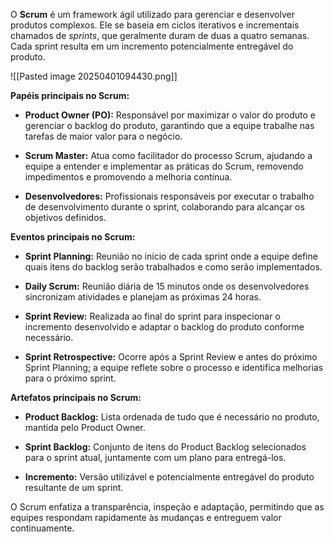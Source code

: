O **Scrum** é um framework ágil utilizado para gerenciar e desenvolver produtos complexos. Ele se baseia em ciclos iterativos e incrementais chamados de _sprints_, que geralmente duram de duas a quatro semanas. Cada sprint resulta em um incremento potencialmente entregável do produto.

![[Pasted image 20250401094430.png]]

**Papéis principais no Scrum:**

- **Product Owner (PO):** Responsável por maximizar o valor do produto e gerenciar o backlog do produto, garantindo que a equipe trabalhe nas tarefas de maior valor para o negócio.​
    
- **Scrum Master:** Atua como facilitador do processo Scrum, ajudando a equipe a entender e implementar as práticas do Scrum, removendo impedimentos e promovendo a melhoria contínua.​
    
- **Desenvolvedores:** Profissionais responsáveis por executar o trabalho de desenvolvimento durante o sprint, colaborando para alcançar os objetivos definidos.

**Eventos principais no Scrum:**

- **Sprint Planning:** Reunião no início de cada sprint onde a equipe define quais itens do backlog serão trabalhados e como serão implementados.​
    
- **Daily Scrum:** Reunião diária de 15 minutos onde os desenvolvedores sincronizam atividades e planejam as próximas 24 horas.​
    
- **Sprint Review:** Realizada ao final do sprint para inspecionar o incremento desenvolvido e adaptar o backlog do produto conforme necessário.​
    
- **Sprint Retrospective:** Ocorre após a Sprint Review e antes do próximo Sprint Planning; a equipe reflete sobre o processo e identifica melhorias para o próximo sprint.​
    

**Artefatos principais no Scrum:**

- **Product Backlog:** Lista ordenada de tudo que é necessário no produto, mantida pelo Product Owner.​
    
- **Sprint Backlog:** Conjunto de itens do Product Backlog selecionados para o sprint atual, juntamente com um plano para entregá-los.​
    
- **Incremento:** Versão utilizável e potencialmente entregável do produto resultante de um sprint.​
    

O Scrum enfatiza a transparência, inspeção e adaptação, permitindo que as equipes respondam rapidamente às mudanças e entreguem valor continuamente.